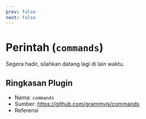 ```yaml
---
prev: false
next: false
---
```


# Perintah (`commands`)

Segera hadir, silahkan datang lagi di lain waktu.

## Ringkasan Plugin

- Nama: `commands`
- Sumber: <https://github.com/grammyjs/commands>
- Referensi
